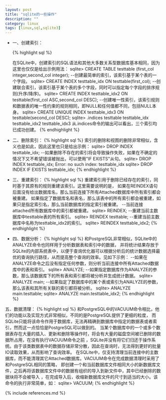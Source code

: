 ```yaml
---
layout: post
title: "sqlite的一些操作"
description: ""
category: linux
tags: [linux,sql,sqlite3]
---
```




* 一、创建索引：

    {% highlight sql %}


    在SQLite中，创建索引的SQL语法和其他大多数关系型数据库基本相同，因为这里也仅仅是给出示例用法：
    sqlite> CREATE TABLE testtable (first_col integer,second_col integer);
    --创建最简单的索引，该索引基于某个表的一个字段。
    sqlite> CREATE INDEX testtable_idx ON testtable(first_col);
    --创建联合索引，该索引基于某个表的多个字段，同时可以指定每个字段的排序规则(升序/降序)。
    sqlite> CREATE INDEX testtable_idx2 ON testtable(first_col ASC,second_col DESC);
    --创建唯一性索引，该索引规则和数据表的唯一性约束的规则相同，即NULL和任何值都不同，包括NULL本身。
    sqlite> CREATE UNIQUE INDEX testtable_idx3 ON testtable(second_col DESC);
    sqlite> .indices testtable
    testtable_idx
    testtable_idx2
    testtable_idx3
    从.indices命令的输出可以看出，三个索引均已成功创建。
     {% endhighlight %}

* 二、删除索引：
    {% highlight sql %}
    索引的删除和视图的删除非常相似，含义也是如此，因此这里也只是给出示例：
    sqlite> DROP INDEX testtable_idx;
    --如果删除不存在的索引将会导致操作失败，如果在不确定的情况下又不希望错误被抛出，可以使用"IF EXISTS"从句。
    sqlite> DROP INDEX testtable_idx;
    Error: no such index: testtable_idx
    sqlite> DROP INDEX IF EXISTS testtable_idx;
    {% endhighlight %}

* 三、重建索引：
    {% highlight sql %}
    重建索引用于删除已经存在的索引，同时基于其原有的规则重建该索引。这里需要说明的是，
    如果在REINDEX语句后面没有给出数据库名，那么当前连接下所有Attached数据库中所有索引都会被重建。
    如果指定了数据库名和表名，那么该表中的所有索引都会被重建，如果只是指定索引名，那么当前数据库的指定索引被重建。
    --当前连接attached所有数据库中的索引都被重建。
    sqlite> REINDEX;
    --重建当前主数据库中testtable表的所有索引。
    sqlite> REINDEX testtable;
    --重建当前主数据库中名称为testtable_idx2的索引。
    sqlite> REINDEX testtable_idx2;
    {% endhighlight %}

* 四、数据分析：
    {% highlight sql %}
    和PostgreSQL非常相似，SQLite中的ANALYZE命令也同样用于分析数据表和索引中的数据，
    并将统计结果存放于SQLite的内部系统表中，以便于查询优化器可以根据分析后的统计数据选择最优的查询执行路径，从而提高整个查询的效率。见如下示例：
    --如果在ANALYZE命令之后没有指定任何参数，则分析当前连接中所有Attached数据库中的表和索引。
    sqlite> ANALYZE;
    --如果指定数据库作为ANALYZE的参数，那么该数据库下的所有表和索引都将被分析并生成统计数据。
    sqlite> ANALYZE main;
    --如果指定了数据库中的某个表或索引为ANALYZE的参数，那么该表和其所有关联的索引都将被分析。
    sqlite> ANALYZE main.testtable;
    sqlite> ANALYZE main.testtable_idx2;
    {% endhighlight %}

五、数据清理：
     {% highlight sql %}
    和PostgreSQL中的VACUUM命令相比，他们的功能以及实现方式非常相似，不同的是PostgreSQL提供了更细的粒度，
    而SQLite只能将该命令作用于数据库，无法再精确到数据库中指定的数据表或者索引，然而这一点恰恰是PostgreSQL可以做到的。
    当某个数据库中的一个或多个数据表存在大量的插入、更新和删除等操作时，将会有大量的磁盘空间被已删除的数据所占用，在没有执行VACUUM命令之前
    ，SQLite并没有将它们归还于操作系统。由于该类数据表中的数据存储非常分散，因此在查询时，无法得到更好的批量IO读取效果，从而影响了查询效率。
    在SQLite中，仅支持清理当前连接中的主数据库，而不能清理其它Attached数据库。VACUUM命令在完成数据清理时采用了和PostgreSQL相同的策略，
    即创建一个和当前数据库文件相同大小的新数据库文件，之后再将该数据库文件中的数据有组织的导入到新文件中，其中已经删除的数据块将不会被导入
    ，在完成导入后，收缩新数据库文件的尺寸到适当的大小。该命令的执行非常简单，如：
    sqlite> VACUUM;
    {% endhighlight %}







{% include references.md %}
